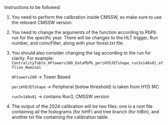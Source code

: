 Instructions to be followed:
1. You need to perform the calibration inside CMSSW, so make sure to use the relevant CMSSW version.
2. You need to change the arguments of the function according to PbPb run for the specific year. There will be changes to the HLT trigger, Run number, and coincFilter, along with your forest.txt file.
3. You should also consider changing the tag according to the run for clarity.
   For example:
   ```CentralityTable_HFtowers200_DataPbPb_periHYDJETshape_run3v140x01_offline_Nominal```
   
   ```HFtowers200``` -> Tower Based
   
   ```periHYDJETshape``` -> Peripheral (below threshold) is taken from HYD MC
   
   ```run3v140x01``` -> contains Run3, CMSSW version
5. The output of the 2024 calibration will be two files: one is a root file containing all the histograms (for hiHF) and tree branch (for hiBin), and another txt file containing the calibration table.
